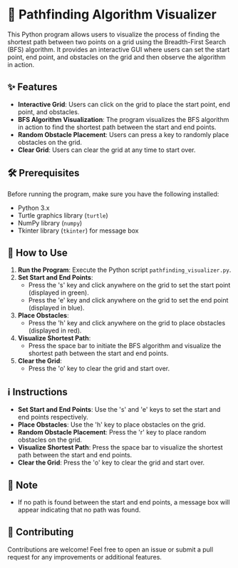 # 🚀 Pathfinding Algorithm Visualizer

This Python program allows users to visualize the process of finding the shortest path between two points on a grid using the Breadth-First Search (BFS) algorithm. It provides an interactive GUI where users can set the start point, end point, and obstacles on the grid and then observe the algorithm in action.

## ✨ Features

- **Interactive Grid**: Users can click on the grid to place the start point, end point, and obstacles.
- **BFS Algorithm Visualization**: The program visualizes the BFS algorithm in action to find the shortest path between the start and end points.
- **Random Obstacle Placement**: Users can press a key to randomly place obstacles on the grid.
- **Clear Grid**: Users can clear the grid at any time to start over.

## 🛠️ Prerequisites

Before running the program, make sure you have the following installed:

- Python 3.x
- Turtle graphics library (`turtle`)
- NumPy library (`numpy`)
- Tkinter library (`tkinter`) for message box

## 🚀 How to Use

1. **Run the Program**: Execute the Python script `pathfinding_visualizer.py`.
2. **Set Start and End Points**:
   - Press the 's' key and click anywhere on the grid to set the start point (displayed in green).
   - Press the 'e' key and click anywhere on the grid to set the end point (displayed in blue).
3. **Place Obstacles**:
   - Press the 'h' key and click anywhere on the grid to place obstacles (displayed in red).
4. **Visualize Shortest Path**:
   - Press the space bar to initiate the BFS algorithm and visualize the shortest path between the start and end points.
5. **Clear the Grid**:
   - Press the 'o' key to clear the grid and start over.

## ℹ️ Instructions

- **Set Start and End Points**: Use the 's' and 'e' keys to set the start and end points respectively.
- **Place Obstacles**: Use the 'h' key to place obstacles on the grid.
- **Random Obstacle Placement**: Press the 'r' key to place random obstacles on the grid.
- **Visualize Shortest Path**: Press the space bar to visualize the shortest path between the start and end points.
- **Clear the Grid**: Press the 'o' key to clear the grid and start over.

## 📝 Note

- If no path is found between the start and end points, a message box will appear indicating that no path was found.

## 🤝 Contributing

Contributions are welcome! Feel free to open an issue or submit a pull request for any improvements or additional features.

